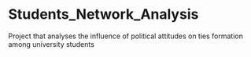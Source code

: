 # Students_Network_Analysis
Project that analyses the influence of political attitudes on ties formation among university students
